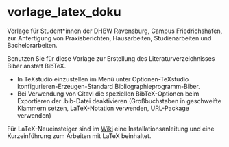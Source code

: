 # vorlage_latex_doku
Vorlage für Student*innen der DHBW Ravensburg, Campus Friedrichshafen, zur Anfertigung von Praxisberichten, Hausarbeiten, Studienarbeiten und Bachelorarbeiten.

Benutzen Sie für diese Vorlage zur Erstellung des Literaturverzeichnisses Biber anstatt BibTeX.
* In TeXstudio einzustellen im Menü unter Optionen-TeXstudio konfigurieren-Erzeugen-Standard Bibliographieprogramm-Biber.
* Bei Verwendung von Citavi die speziellen BibTeX-Optionen beim Exportieren der .bib-Datei deaktivieren (Großbuchstaben in geschweifte Klammern setzen, LaTeX-Notation verwenden, URL-Package verwenden)

Für LaTeX-Neueinsteiger sind im [Wiki](https://github.com/tkibler/vorlage_latex_doku/wiki) eine Installationsanleitung und eine Kurzeinführung zum Arbeiten mit LaTeX beinhaltet.